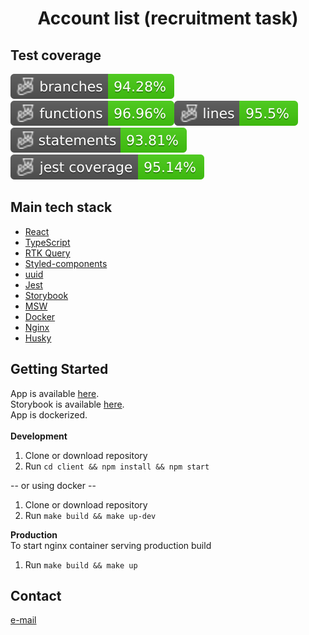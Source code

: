 <h1 align="center">Account list (recruitment task)</h1>

## Test coverage

![Branches](./badges/coverage-branches.svg)![Functions](./badges/coverage-functions.svg)![Lines](./badges/coverage-lines.svg)![Statements](./badges/coverage-statements.svg)![Jest coverage](./badges/coverage-jest%20coverage.svg)

## Main tech stack

- [React](https://reactjs.org/)
- [TypeScript](https://www.typescriptlang.org/)
- [RTK Query](https://redux-toolkit.js.org/rtk-query/overview)
- [Styled-components](https://styled-components.com/)
- [uuid](https://www.npmjs.com/package/uuid)
- [Jest](https://jestjs.io/)
- [Storybook](https://storybook.js.org/)
- [MSW](https://mswjs.io/)
- [Docker](https://www.docker.com/)
- [Nginx](https://www.nginx.com/)
- [Husky](https://typicode.github.io/husky/)

## Getting Started

App is available [here](https://account-list.onrender.com/). <br />
Storybook is available [here](https://main--648b562b313c0dea1cf439a9.chromatic.com/). <br />
App is dockerized. <br /><br/>
<strong>Development</strong>

1. Clone or download repository
2. Run `cd client && npm install && npm start`

-- or using docker --

1. Clone or download repository
2. Run `make build && make up-dev`

<strong>Production</strong>
<br />
To start nginx container serving production build

1. Run `make build && make up`

## Contact

[e-mail](alan.janicki91@gmail.com)
